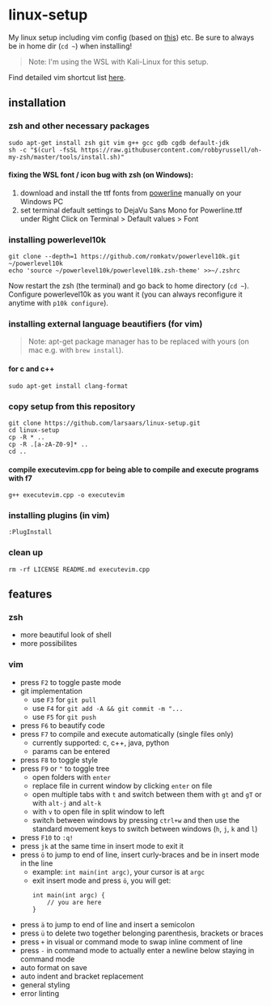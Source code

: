 # linux-setup
My linux setup including vim config (based on [this](https://github.com/ny64/vim-setup)) etc. Be sure to always be in home dir (`cd ~`) when installing!
> Note: I'm using the WSL with Kali-Linux for this setup.

Find detailed vim shortcut list [here](https://github.com/larsaars/vim-shortcuts).

## installation
### zsh and other necessary packages
    sudo apt-get install zsh git vim g++ gcc gdb cgdb default-jdk
    sh -c "$(curl -fsSL https://raw.githubusercontent.com/robbyrussell/oh-my-zsh/master/tools/install.sh)"
#### fixing the WSL font / icon bug with zsh (on Windows):
1. download and install the ttf fonts from [powerline](https://github.com/powerline/fonts/tree/master/DejaVuSansMono) manually on your Windows PC
2. set terminal default settings to DejaVu Sans Mono for Powerline.ttf under Right Click on Terminal > Default values > Font
### installing powerlevel10k
    git clone --depth=1 https://github.com/romkatv/powerlevel10k.git ~/powerlevel10k
    echo 'source ~/powerlevel10k/powerlevel10k.zsh-theme' >>~/.zshrc

Now restart the zsh (the terminal) and go back to home directory (`cd ~`). Configure powerlevel10k as you want it (you can always reconfigure it anytime with `p10k configure`).
### installing external language beautifiers (for vim)
> Note: apt-get package manager has to be replaced with yours (on mac e.g. with `brew install`).
#### for c and c++
    sudo apt-get install clang-format
### copy setup from this repository
    git clone https://github.com/larsaars/linux-setup.git
    cd linux-setup
    cp -R * ..
    cp -R .[a-zA-Z0-9]* ..
    cd ..
#### compile executevim.cpp for being able to compile and execute programs with f7
    g++ executevim.cpp -o executevim
### installing plugins (in vim)
    :PlugInstall
### clean up
    rm -rf LICENSE README.md executevim.cpp

## features
### zsh
* more beautiful look of shell
* more possibilites
### vim
* press `F2` to toggle paste mode
* git implementation
    * use `F3` for `git pull`
    * use `F4` for `git add -A && git commit -m "...`
    * use `F5` for `git push`
* press `F6` to beautify code
* press `F7` to compile and execute automatically (single files only)
    * currently supported: c, c++, java, python
    * params can be entered
* press `F8` to toggle style
* press `F9` or `"` to toggle tree
    * open folders with `enter`
    * replace file in current window by clicking `enter` on file
    * open multiple tabs with `t` and switch between them with `gt` and `gT` or with `alt-j` and `alt-k`
    * with `v` to open file in split window to left
    * switch between windows by pressing `ctrl+w` and then use the standard movement keys to switch between windows (`h`, `j`, `k` and `l`)
* press `F10` to `:q!`
* press `jk` at the same time in insert mode to exit it
* press `ö` to jump to end of line, insert curly-braces and be in insert mode in the line
    * example: `int main(int argc)`, your cursor is at `argc`
    * exit insert mode and press `ö`, you will get:
        ```
        int main(int argc) {
            // you are here
        }
        ```
* press `ä` to jump to end of line and insert a semicolon
* press `ü` to delete two together belonging parenthesis, brackets or braces
* press `+` in visual or command mode to swap inline comment of line
* press `-` in command mode to actually enter a newline below staying in command mode
* auto format on save
* auto indent and bracket replacement
* general styling
* error linting
